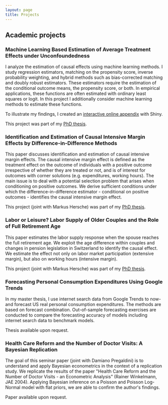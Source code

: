 ```yaml
---
layout: page
title: Projects
---
```


## Academic projects

### Machine Learning Based Estimation of Average Treatment Effects under Unconfoundedness

I analyze the estimation of causal effects using machine learning methods. I study regression estimators, matching on the propensity score, inverse probability weighting, and hybrid methods such as bias-corrected matching and doubly robust estimators. These estimators require the estimation of the conditional outcome means, the propensity score, or both. In empirical applications, these functions are often estimated with ordinary least squares or logit. In this project I additionally consider machine learning methods to estimate these functions. 

To illustrate my findings, I created an [interactive online appendix](https://eliasmoor.shinyapps.io/mlevaluation/) with Shiny.

This project was part of my [PhD thesis](projects/Doctoral_Thesis_EM.pdf). 

<!-- 

For more infos, click [here](projects/mlate.md).

-->


### Identification and Estimation of Causal Intensive Margin Effects by Difference-in-Difference Methods

This paper discusses identification and estimation of causal intensive margin effects. The
causal intensive margin effect is defined as the treatment effect on the outcome of individuals
with a positive outcome irrespective of whether they are treated or not, and is of interest for
outcomes with corner solutions (e.g. expenditures, working hours). The main issue is to deal with a potential selection problem that arises when conditioning on positive outcomes. We derive sufficient conditions under which the difference-in-difference estimator - conditional on positive outcomes - identifies the causal intensive margin effect.

This project (joint with Markus Hersche) was part of my [PhD thesis](projects/Doctoral_Thesis_EM.pdf). 

<!-- 

For more infos, click [here](projects/cime.md).

-->


### Labor or Leisure? Labor Supply of Older Couples and the Role of Full Retirement Age

This paper estimates the labor supply response when the spouse reaches the full retirement age. We exploit the age difference within couples and changes in pension legislation in Switzerland to identify the causal effect. We estimate the effect not only on labor market participation (extensive margin), but also on working hours (intensive margin).

This project (joint with Markus Hersche) was part of my [PhD thesis](projects/Doctoral_Thesis_EM.pdf). 

<!-- 

For more infos, click [here](projects/lol.md).

-->

### Forecasting Personal Consumption Expenditures Using Google Trends

In my master thesis, I use internet search data from Google Trends to now- and forecast US real personal consumption expenditures. The methods are based on forecast combination. Out-of-sample forecasting exercises are conducted to compare the forecasting accuracy of models including internet search data to benchmark models.

Thesis available upon request.

### Health Care Reform and the Number of Doctor Visits: A Bayesian Replication

The goal of this seminar paper (joint with Damiano Pregaldini) is to understand and apply Bayesian econometrics in the context of a replication study. We replicate the results of the paper "Health Care Reform and the Number of Doctor Visits - an Econometric Analysis" (Rainer Winkelmann, JAE 2004). Applying Bayesian inference on a Poisson and Poisson Log-Normal model with flat priors, we are able to confirm
the author's findings.

Paper available upon request.

<!-- 

## Fun projects

To be included

-->